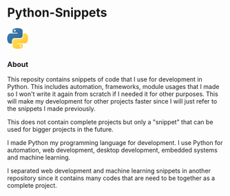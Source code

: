 # Python-Snippets

<img src="python_logo.png" width="48">

### About
This reposity contains snippets of code that I use for
development in Python. This includes automation, frameworks,
module usages that I made so I won't write it again from 
scratch if I needed it for other purposes. This will make
my development for other projects faster since I will just 
refer to the snippets I made previously. 

This does not contain complete projects but only a "snippet"
that can be used for bigger projects in the future.

I made Python my programming language for development. I use
Python for automation, web development, desktop development,
embedded systems and machine learning.

I separated web development and machine learning snippets
in another repository since it contains many codes that
are need to be together as a complete project.
